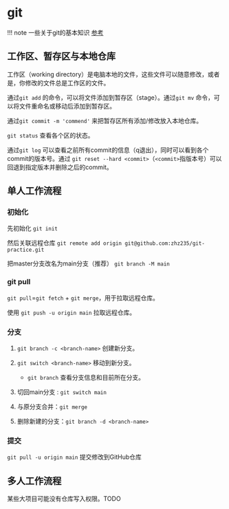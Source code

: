 # git

!!! note
    一些关于git的基本知识
    [参考](https://thu-ios.github.io/tutorials/lecture/git.html)


## 工作区、暂存区与本地仓库
工作区（working directory）是电脑本地的文件，这些文件可以随意修改，或者是，你修改的文件总是工作区的文件。

通过`git add` 的命令，可以将文件添加到暂存区（stage）。通过`git mv` 命令，可以将文件重命名或移动后添加到暂存区。

通过`git commit -m 'commend'` 来把暂存区所有添加/修改放入本地仓库。

`git status` 查看各个区的状态。

通过`git log` 可以查看之前所有commit的信息（q退出），同时可以看到各个commit的版本号。通过 `git reset --hard <commit>`（`<commit>`指版本号）可以回退到指定版本并删除之后的commit。


## 单人工作流程
### 初始化
先初始化 `git init`

然后关联远程仓库 `git remote add origin git@github.com:zhz235/git-practice.git`

把master分支改名为main分支（推荐） `git branch -M main`

### git pull
`git pull`=`git fetch` + `git merge`，用于拉取远程仓库。

使用 `git push -u origin main` 拉取远程仓库。

### 分支
1. `git branch -c <branch-name>` 创建新分支。

2. `git switch <branch-name>` 移动到新分支。
   - `git branch` 查看分支信息和目前所在分支。

3. 切回main分支 : `git switch main`
4. 与原分支合并：`git merge`
5. 删除新建的分支：`git branch -d <branch-name>`

### 提交
`git pull -u origin main` 提交修改到GitHub仓库

## 多人工作流程
某些大项目可能没有仓库写入权限。TODO
